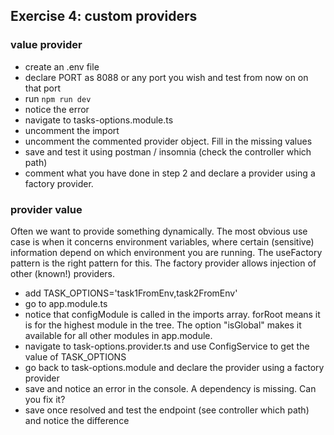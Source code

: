 ## Exercise 4: custom providers

### value provider

- create an .env file
- declare PORT as 8088 or any port you wish and test from now on on that port
- run `npm run dev`
- notice the error
- navigate to tasks-options.module.ts
- uncomment the import
- uncomment the commented provider object. Fill in the missing values
- save and test it using postman / insomnia (check the controller which path)
- comment what you have done in step 2 and declare a provider using a factory provider.

### provider value

Often we want to provide something dynamically. The most obvious use case is when it concerns environment variables, where certain (sensitive) information depend on which environment you are running. The useFactory pattern is the right pattern for this. The factory provider allows injection of other (known!) providers.

- add TASK_OPTIONS='task1FromEnv,task2FromEnv'
- go to app.module.ts
- notice that configModule is called in the imports array. forRoot means it is for the highest module in the tree. The option "isGlobal" makes it available for all other modules in app.module.
- navigate to task-options.provider.ts and use ConfigService to get the value of TASK_OPTIONS
- go back to task-options.module and declare the provider using a factory provider
- save and notice an error in the console. A dependency is missing. Can you fix it?
- save once resolved and test the endpoint (see controller which path) and notice the difference
